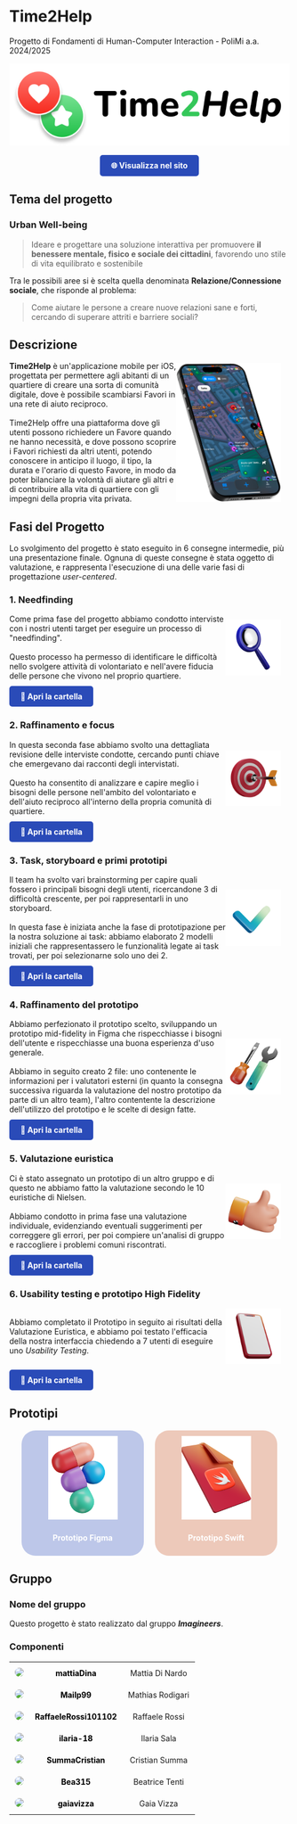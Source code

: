 # Time2Help
Progetto di Fondamenti di Human-Computer Interaction - PoliMi a.a. 2024/2025

![Time2Help](/docs/imgs/logo_bg.png)

<div style="text-align: center;">
<a href="https://summacristian.github.io/Progetto_HCI" target="_blank" style="display: inline-block; padding: 10px 20px; background-color:rgb(42, 75, 184); color: white; text-align: center; text-decoration: none; border-radius: 5px; font-weight: bold;">
  🌐 Visualizza nel sito
</a>
</div>

## Tema del progetto
### Urban Well-being
> Ideare e progettare una soluzione interattiva per promuovere
**il benessere mentale, fisico e sociale dei cittadini**,
favorendo uno stile di vita equilibrato e sostenibile

Tra le possibili aree si è scelta quella denominata **Relazione/Connessione sociale**, che risponde al problema:
> Come aiutare le persone a creare nuove relazioni sane e forti, cercando di superare attriti e barriere sociali?

## Descrizione
<div style="display: flex; align-items: center; margin-bottom: 10px;">
  <p style="margin: 0;">
    <strong>Time2Help</strong> è un'applicazione mobile per iOS, progettata per permettere agli abitanti di un quartiere di creare una sorta di comunità digitale, dove è possibile scambiarsi Favori in una rete di aiuto reciproco.<br><br>
    Time2Help offre una piattaforma dove gli utenti possono richiedere un Favore quando ne hanno necessità, e dove possono scoprire i Favori richiesti da altri utenti, potendo conoscere in anticipo il luogo, il tipo, la durata e l'orario di questo Favore, in modo da poter bilanciare la volontà di aiutare gli altri e di contribuire alla vita di quartiere con gli impegni della propria vita privata.
  </p>
  <img height="250" src="docs/imgs/mockupiPhone15pro.png" alt="Screenshot Mockup" style="vertical-align: middle; margin-right: 15px;">
</div>

## Fasi del Progetto
Lo svolgimento del progetto è stato eseguito in 6 consegne intermedie, più una presentazione finale.
Ognuna di queste consegne è stata oggetto di valutazione, e rappresenta l'esecuzione di una delle varie fasi di progettazione <i>user-centered</i>.

### 1. Needfinding
<div style="display: flex; align-items: center; margin-bottom: 10px;">
  <p style="margin: 0;">
Come prima fase del progetto abbiamo condotto interviste con i nostri utenti target per eseguire un processo di "needfinding".<br><br>
Questo processo ha permesso di identificare le difficoltà nello svolgere attività di volontariato e nell'avere fiducia delle persone che vivono nel proprio quartiere.
</p>
  <img height="100" src="docs/imgs/3dmagnifyingglass.png" alt="Icon" style="vertical-align: middle; margin-right: 15px;">
</div>

<a href="https://github.com/SummaCristian/Progetto_HCI/tree/main/Consegna%201" target="_blank" style="display: inline-block; padding: 10px 20px; background-color:rgb(42, 75, 184); color: white; text-align: center; text-decoration: none; border-radius: 5px; font-weight: bold;">
  📂 Apri la cartella
</a>

### 2. Raffinamento e focus
<div style="display: flex; align-items: center; margin-bottom: 10px;">
  <p style="margin: 0;">
In questa seconda fase abbiamo svolto una dettagliata revisione delle interviste condotte, cercando punti chiave che emergevano dai racconti degli intervistati.<br><br>
Questo ha consentito di analizzare e capire meglio i bisogni delle persone nell'ambito del volontariato e dell'aiuto reciproco all'interno della propria comunità di quartiere.
</p>
  <img height="100" src="docs/imgs/3dtarget.png" alt="Icon" style="vertical-align: middle; margin-right: 15px;">
</div>

<a href="https://github.com/SummaCristian/Progetto_HCI/tree/main/Consegna%202" target="_blank" style="display: inline-block; padding: 10px 20px; background-color:rgb(42, 75, 184); color: white; text-align: center; text-decoration: none; border-radius: 5px; font-weight: bold;">
  📂 Apri la cartella
</a>

### 3. Task, storyboard e primi prototipi
<div style="display: flex; align-items: center; margin-bottom: 10px;">
  <p style="margin: 0;">
Il team ha svolto vari brainstorming per capire quali fossero i principali bisogni degli utenti, ricercandone 3 di difficoltà crescente, per poi rappresentarli in uno storyboard.<br><br>
In questa fase è iniziata anche la fase di prototipazione per la nostra soluzione ai task: abbiamo elaborato 2 modelli iniziali che rappresentassero le funzionalità legate ai task trovati, per poi selezionarne solo uno dei 2.
</p>
  <img height="100" src="docs/imgs/3dcheckmark.png" alt="Icon" style="vertical-align: middle; margin-right: 15px;">
</div>

<a href="https://github.com/SummaCristian/Progetto_HCI/tree/main/Consegna%203" target="_blank" style="display: inline-block; padding: 10px 20px; background-color:rgb(42, 75, 184); color: white; text-align: center; text-decoration: none; border-radius: 5px; font-weight: bold;">
  📂 Apri la cartella
</a>

### 4. Raffinamento del prototipo
<div style="display: flex; align-items: center; margin-bottom: 10px;">
  <p style="margin: 0;">
Abbiamo perfezionato il prototipo scelto, sviluppando un prototipo mid-fidelity in Figma che rispecchiasse i bisogni dell'utente e rispecchiasse una buona esperienza d'uso generale.<br><br>
Abbiamo in seguito creato 2 file: uno contenente le informazioni per i valutatori esterni (in quanto la consegna successiva riguarda la valutazione del nostro prototipo da parte di un altro team), l'altro contentente la descrizione dell'utilizzo del prototipo e le scelte di design fatte.
</p>
  <img height="100" src="docs/imgs/3dtools.png" alt="Icon" style="vertical-align: middle; margin-right: 15px;">
</div>

<a href="https://github.com/SummaCristian/Progetto_HCI/tree/main/Consegna%204" target="_blank" style="display: inline-block; padding: 10px 20px; background-color:rgb(42, 75, 184); color: white; text-align: center; text-decoration: none; border-radius: 5px; font-weight: bold;">
  📂 Apri la cartella
</a>

### 5. Valutazione euristica
<div style="display: flex; align-items: center; margin-bottom: 10px;">
  <p style="margin: 0;">
Ci è stato assegnato un prototipo di un altro gruppo e di questo ne abbiamo fatto la valutazione secondo le 10 euristiche di Nielsen.<br><br>
Abbiamo condotto in prima fase una valutazione individuale, evidenziando eventuali suggerimenti per correggere gli errori, per poi compiere un'analisi di gruppo e raccogliere i problemi comuni riscontrati.
</p>
  <img height="100" src="docs/imgs/3dthumbup.png" alt="Icon" style="vertical-align: middle; margin-right: 15px;">
</div>

<a href="https://github.com/SummaCristian/Progetto_HCI/tree/main/Consegna%205" target="_blank" style="display: inline-block; padding: 10px 20px; background-color:rgb(42, 75, 184); color: white; text-align: center; text-decoration: none; border-radius: 5px; font-weight: bold;">
  📂 Apri la cartella
</a>

### 6. Usability testing e prototipo High Fidelity
<div style="display: flex; align-items: center; margin-bottom: 10px;">
  <p style="margin: 0;">
Abbiamo completato il Prototipo in seguito ai risultati della Valutazione Euristica, e abbiamo poi testato l'efficacia della nostra interfaccia chiedendo a 7 utenti di eseguire uno <i>Usability Testing</i>.
</p>
  <img height="100" src="docs/imgs/3dphone.png" alt="Icon" style="vertical-align: middle; margin-right: 15px;">
</div>

<a href="https://github.com/SummaCristian/Progetto_HCI/tree/main/Consegna%206" target="_blank" style="display: inline-block; padding: 10px 20px; background-color:rgb(42, 75, 184); color: white; text-align: center; text-decoration: none; border-radius: 5px; font-weight: bold;">
  📂 Apri la cartella
</a>

## Prototipi

<div style="display: flex; justify-content: center; gap: 20px; flex-wrap: wrap;">
  <a href="https://www.figma.com/design/n5gxp4iFehx6jtxsdxqUNH/Time2Help---Imagineers?node-id=0-1&t=hDIK9T7nilFLDCcu-1" target="_blank" style="display: flex; flex-direction: column; align-items: center; padding: 10px 20px; background-color: rgba(42, 75, 184, 0.3); color: white; text-align: center; text-decoration: none; border-radius: 25px; font-weight: bold; width: 180px">
    <img src="docs/imgs/3dfigma.png" alt="Prototipo Figma" style="height: 150px; width: 125px; object-fit: cover; margin-bottom: 10px;">
    <p>Prototipo Figma</p>
  </a>

  <a href="https://github.com/SummaCristian/Progetto_HCI_iOS" target="_blank" style="display: flex; flex-direction: column; align-items: center; padding: 10px 20px; background-color: rgba(199, 79, 32, 0.3); color: white; text-align: center; text-decoration: none; border-radius: 25px; font-weight: bold; width: 180px;">
    <img src="docs/imgs/3dfile.png" alt="Prototipo Swift" style="height: 150px; width: 125px; object-fit: cover; margin-bottom: 10px;">
    <p>Prototipo Swift</p>
  </a>
</div>

## Gruppo
### Nome del gruppo
Questo progetto è stato realizzato dal gruppo <b><i>Imagineers</i></b>.
### Componenti
<table style="width: 100%; border-collapse: collapse;">
  <tr>
    <td style="text-align: center; padding: 10px;">
      <img src="https://github.com/mattiaDina.png" width="100" style="border-radius: 50%;">
    </td>
    <td style="text-align: center; padding: 10px;">
      <b><a href="https://github.com/mattiaDina" style="text-decoration: none; color: black;">mattiaDina</a></b>
    </td>
    <td style="text-align: center; padding: 10px;">
      Mattia Di Nardo
    </td>
  </tr>
  <tr>
    <td style="text-align: center; padding: 10px;">
      <img src="https://github.com/Mailp99.png" width="100" style="border-radius: 50%;">
    </td>
    <td style="text-align: center; padding: 10px;">
      <b><a href="https://github.com/Mailp99" style="text-decoration: none; color: black;">Mailp99</a></b>
    </td>
    <td style="text-align: center; padding: 10px;">
      Mathias Rodigari
    </td>
  </tr>
  <tr>
    <td style="text-align: center; padding: 10px;">
      <img src="https://github.com/RaffaeleRossi101102.png" width="100" style="border-radius: 50%;">
    </td>
    <td style="text-align: center; padding: 10px;">
      <b><a href="https://github.com/RaffaeleRossi101102" style="text-decoration: none; color: black;">RaffaeleRossi101102</a></b>
    </td>
    <td style="text-align: center; padding: 10px;">
      Raffaele Rossi
    </td>
  </tr>
  <tr>
    <td style="text-align: center; padding: 10px;">
      <img src="https://github.com/ilaria-18.png" width="100" style="border-radius: 50%;">
    </td>
    <td style="text-align: center; padding: 10px;">
      <b><a href="https://github.com/ilaria-18" style="text-decoration: none; color: black;">ilaria-18</a></b>
    </td>
    <td style="text-align: center; padding: 10px;">
      Ilaria Sala
    </td>
  </tr>
  <tr>
    <td style="text-align: center; padding: 10px;">
      <img src="https://github.com/SummaCristian.png" width="100" style="border-radius: 50%;">
    </td>
    <td style="text-align: center; padding: 10px;">
      <b><a href="https://github.com/SummaCristian" style="text-decoration: none; color: black;">SummaCristian</a></b>
    </td>
    <td style="text-align: center; padding: 10px;">
      Cristian Summa
    </td>
  </tr>
  <tr>
    <td style="text-align: center; padding: 10px;">
      <img src="https://github.com/Bea315.png" width="100" style="border-radius: 50%;">
    </td>
    <td style="text-align: center; padding: 10px;">
      <b><a href="https://github.com/Bea315" style="text-decoration: none; color: black;">Bea315</a></b>
    </td>
    <td style="text-align: center; padding: 10px;">
      Beatrice Tenti
    </td>
  </tr>
  <tr>
    <td style="text-align: center; padding: 10px;">
      <img src="https://github.com/gaiavizza.png" width="100" style="border-radius: 50%;">
    </td>
    <td style="text-align: center; padding: 10px;">
      <b><a href="https://github.com/gaiavizza" style="text-decoration: none; color: black;">gaiavizza</a></b>
    </td>
    <td style="text-align: center; padding: 10px;">
      Gaia Vizza
    </td>
  </tr>
</table>
